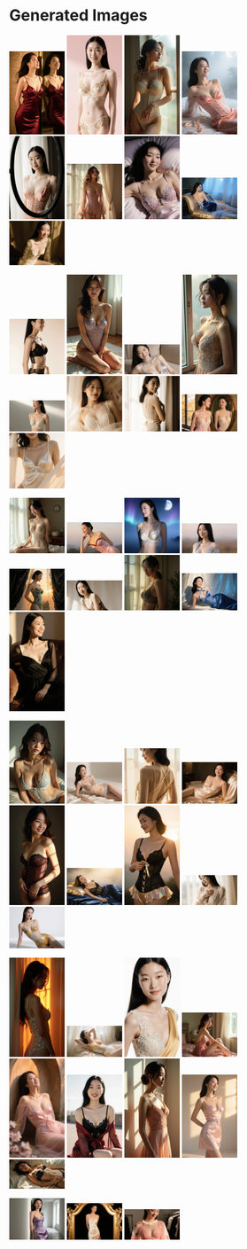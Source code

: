# Generated Images



<img src="2025_10_18_01.webp" width="100"/> <img src="2025_10_18_02.webp" width="100"/> <img src="2025_10_18_03.webp" width="100"/> <img src="2025_10_18_04.webp" width="100"/> <img src="2025_10_18_05.webp" width="100"/> <img src="2025_10_18_06.webp" width="100"/> <img src="2025_10_18_07.webp" width="100"/> <img src="2025_10_18_08.webp" width="100"/> <img src="2025_10_18_09.webp" width="100"/>

<img src="2025_10_18_10.webp" width="100"/> <img src="2025_10_18_11.webp" width="100"/> <img src="2025_10_18_12.webp" width="100"/> <img src="2025_10_18_13.webp" width="100"/> <img src="2025_10_18_14.webp" width="100"/> <img src="2025_10_18_15.webp" width="100"/> <img src="2025_10_18_16.webp" width="100"/> <img src="2025_10_18_17.webp" width="100"/> <img src="2025_10_18_18.webp" width="100"/>

<img src="2025_10_18_19.webp" width="100"/> <img src="2025_10_18_20.webp" width="100"/> <img src="2025_10_18_21.webp" width="100"/> <img src="2025_10_18_22.webp" width="100"/> <img src="2025_10_18_23.webp" width="100"/> <img src="2025_10_18_24.webp" width="100"/> <img src="2025_10_18_25.webp" width="100"/> <img src="2025_10_18_26.webp" width="100"/> <img src="2025_10_18_27.webp" width="100"/>

<img src="2025_10_18_28.webp" width="100"/> <img src="2025_10_18_29.webp" width="100"/> <img src="2025_10_18_30.webp" width="100"/> <img src="2025_10_18_31.webp" width="100"/> <img src="2025_10_18_32.webp" width="100"/> <img src="2025_10_18_33.webp" width="100"/> <img src="2025_10_18_34.webp" width="100"/> <img src="2025_10_18_35.webp" width="100"/> <img src="2025_10_18_36.webp" width="100"/>

<img src="2025_10_18_37.webp" width="100"/> <img src="2025_10_18_38.webp" width="100"/> <img src="2025_10_18_39.webp" width="100"/> <img src="2025_10_18_40.webp" width="100"/> <img src="2025_10_18_41.webp" width="100"/> <img src="2025_10_18_42.webp" width="100"/> <img src="2025_10_18_43.webp" width="100"/> <img src="2025_10_18_44.webp" width="100"/> <img src="2025_10_18_45.webp" width="100"/>

<img src="2025_10_18_46.webp" width="100"/> <img src="2025_10_18_47.webp" width="100"/> <img src="2025_10_18_48.webp" width="100"/>